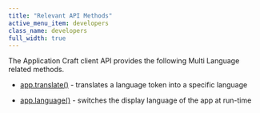 ```yaml
---
title: "Relevant API Methods"
active_menu_item: developers
class_name: developers
full_width: true
---
```



The Application Craft client API provides the following Multi Language related methods.

 - [app.translate()](/developers/user-guide/scripting-apis/client-api/multi-language-apps/translate) - translates a language token into a specific language

 - [app.language()](/developers/user-guide/scripting-apis/client-api/multi-language-apps/language) - switches the display language of the app at run-time

